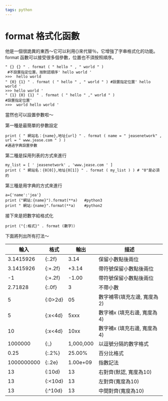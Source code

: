 ```yaml
---
tags: python
---
```


# format 格式化函數

他是一個很詭異的東西～它可以利用{}來代替％，它增強了字串格式化的功能。format 函數可以接受很多個參數，位置也不須按照順序。

```python=
" {} {} " . format ( " hello " , " world " )
 #不設置指定位置，按默認順序' hello world ' 
>>>  hello world
" {0} {1} " . format ( " hello " , " world " ) #設置指定位置' hello world ' 
>>> hello world '
" {1} {0} {1} " . format ( " hello " ," world " )    
#設置指定位置'
>>>  world hello world '
```

當然也可以設置參數啦～

第一種是最簡單的參數設定
```python=
print ( " 網站名：{name},地址{url} " . format ( name = " jeasenetwork" , url = " www.jease.com " ) ) 
#通過字典設置參數
```
第二種是採用列表的方式來進行
```python=
my_list = [ ' jeasenetwork' , 'www.jease.com ' ] 
print ( " 網站名：{0[0]},地址{0[1]} " . format ( my_list ) ) # "0"是必須的
```
第三種是用字典的方式來進行
```python=
a={'name':'jea'}
print ("網站:{name}").format(**a)   #python3
print " 網站:{name}".format(**a)    #python2
```


接下來是把數字給格式化
```python=
print ("{:格式}" . format (數字））
```
下面將列出所有打法～

輸入|格式|輸出|描述
--|--|--|--|
3.1415926|	{:.2f}	|3.14|保留小數點後兩位
3.1415926	|{:+.2f}	|+3.14	|帶符號保留小數點後兩位
-1	|{:+.2f}|	-1.00	|帶符號保留小數點後兩位
2.71828	|{:.0f}	|3	|不帶小數
5	|{:0>2d}	|05	|數字補零(填充左邊, 寬度為2)
5	|{:x<4d}	|5xxx|	數字補x (填充右邊, 寬度為4)
10	|{:x<4d}	|10xx	|數字補x (填充右邊, 寬度為4)
1000000|	{:,}	|1,000,000	|以逗號分隔的數字格式
0.25	|{:.2%}	|25.00%|	百分比格式
1000000000|	{:.2e}	|1.00e+09	|指數記法
13	|{:10d}	 |       13	|右對齊(默認, 寬度為10)
13|	{:<10d}	|13	|左對齊(寬度為10)
13	|{:^10d}	|    13	|中間對齊(寬度為10)